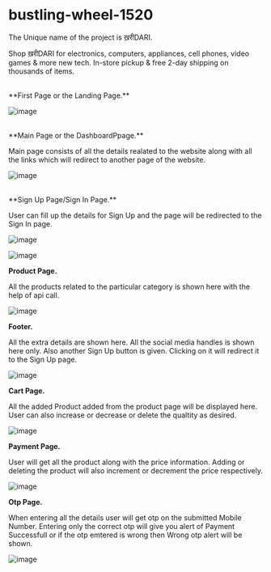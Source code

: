 # bustling-wheel-1520

The Unique name of the project is ख़रीDARI.

Shop ख़रीDARI for electronics, computers, appliances, cell phones, video games & more new tech. In-store pickup & free 2-day shipping on thousands of items.


<br>
**First Page or the Landing Page.**

![image](https://user-images.githubusercontent.com/108060013/201508940-9443eb1a-1b65-4995-bf06-85f096d0f4cf.png)

<br>
**Main Page or the DashboardPpage.**

Main page consists of all the details realated to the website along with all the links which will redirect to another page of the website.

![image](https://user-images.githubusercontent.com/108060013/201509956-3e9a466d-7236-410f-88a5-7bac529a52fd.png)

<br>
**Sign Up Page/Sign In Page.**

User can fill up the details for Sign Up and the page will be redirected to the Sign In page.

![image](https://user-images.githubusercontent.com/108060013/201509975-b737e61d-31b3-4a00-beee-dc841a4ffad5.png)

![image](https://user-images.githubusercontent.com/108060013/201510008-224be492-f99e-4565-8913-3250fa539197.png)


**Product Page.**

All the products related to the particular category is shown here with the help of api call.

![image](https://user-images.githubusercontent.com/108060013/201510070-bd9df2d1-a1cf-47f9-b18c-b1e4e6340a83.png)


**Footer.**

All the extra details are shown here. All the social media handles is shown here only. Also another Sign Up button is given. Clicking on it will redirect it to the Sign Up page.

![image](https://user-images.githubusercontent.com/108060013/201510076-aa901422-d5b0-46bd-9bef-7a38e4453e9a.png)


**Cart Page.**

All the added Product added from the product page will be displayed here. User can also increase or decrease or delete the qualtity as desired. 

![image](https://user-images.githubusercontent.com/108060013/201510086-ed88b47d-acf1-43f7-a995-585b99c4e476.png)


**Payment Page.**

User will get all the product along with the price information. Adding or deleting the product will also increment or decrement the price respectively.

![image](https://user-images.githubusercontent.com/108060013/201510118-a49aca64-7e72-4ee9-8488-cc7b68387998.png)


**Otp Page.**

When entering all the details user will get otp on the submitted Mobile Number. Entering only the correct otp will give you alert of Payment Successfull or if the otp emtered is wrong then Wrong otp alert will be shown.

![image](https://user-images.githubusercontent.com/108060013/201510137-cdd67bf3-ba14-4f53-a145-ebaf894af5da.png)

